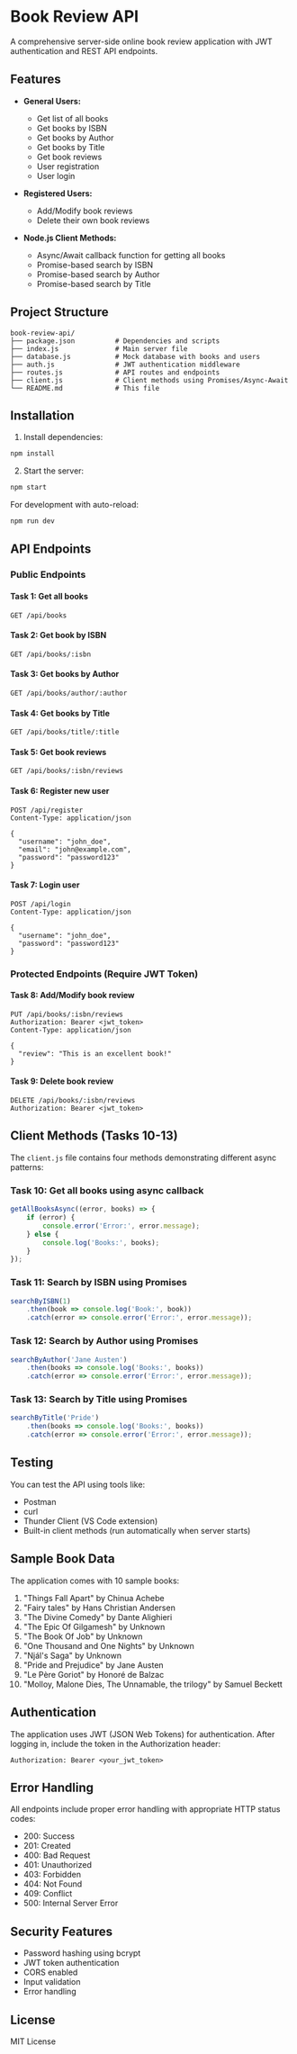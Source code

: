 # Book Review API

A comprehensive server-side online book review application with JWT authentication and REST API endpoints.

## Features

- **General Users:**
  - Get list of all books
  - Get books by ISBN
  - Get books by Author
  - Get books by Title
  - Get book reviews
  - User registration
  - User login

- **Registered Users:**
  - Add/Modify book reviews
  - Delete their own book reviews

- **Node.js Client Methods:**
  - Async/Await callback function for getting all books
  - Promise-based search by ISBN
  - Promise-based search by Author
  - Promise-based search by Title

## Project Structure

```
book-review-api/
├── package.json          # Dependencies and scripts
├── index.js              # Main server file
├── database.js           # Mock database with books and users
├── auth.js               # JWT authentication middleware
├── routes.js             # API routes and endpoints
├── client.js             # Client methods using Promises/Async-Await
└── README.md             # This file
```

## Installation

1. Install dependencies:
```bash
npm install
```

2. Start the server:
```bash
npm start
```

For development with auto-reload:
```bash
npm run dev
```

## API Endpoints

### Public Endpoints

#### Task 1: Get all books
```
GET /api/books
```

#### Task 2: Get book by ISBN
```
GET /api/books/:isbn
```

#### Task 3: Get books by Author
```
GET /api/books/author/:author
```

#### Task 4: Get books by Title
```
GET /api/books/title/:title
```

#### Task 5: Get book reviews
```
GET /api/books/:isbn/reviews
```

#### Task 6: Register new user
```
POST /api/register
Content-Type: application/json

{
  "username": "john_doe",
  "email": "john@example.com",
  "password": "password123"
}
```

#### Task 7: Login user
```
POST /api/login
Content-Type: application/json

{
  "username": "john_doe",
  "password": "password123"
}
```

### Protected Endpoints (Require JWT Token)

#### Task 8: Add/Modify book review
```
PUT /api/books/:isbn/reviews
Authorization: Bearer <jwt_token>
Content-Type: application/json

{
  "review": "This is an excellent book!"
}
```

#### Task 9: Delete book review
```
DELETE /api/books/:isbn/reviews
Authorization: Bearer <jwt_token>
```

## Client Methods (Tasks 10-13)

The `client.js` file contains four methods demonstrating different async patterns:

### Task 10: Get all books using async callback
```javascript
getAllBooksAsync((error, books) => {
    if (error) {
        console.error('Error:', error.message);
    } else {
        console.log('Books:', books);
    }
});
```

### Task 11: Search by ISBN using Promises
```javascript
searchByISBN(1)
    .then(book => console.log('Book:', book))
    .catch(error => console.error('Error:', error.message));
```

### Task 12: Search by Author using Promises
```javascript
searchByAuthor('Jane Austen')
    .then(books => console.log('Books:', books))
    .catch(error => console.error('Error:', error.message));
```

### Task 13: Search by Title using Promises
```javascript
searchByTitle('Pride')
    .then(books => console.log('Books:', books))
    .catch(error => console.error('Error:', error.message));
```

## Testing

You can test the API using tools like:
- Postman
- curl
- Thunder Client (VS Code extension)
- Built-in client methods (run automatically when server starts)

## Sample Book Data

The application comes with 10 sample books:
1. "Things Fall Apart" by Chinua Achebe
2. "Fairy tales" by Hans Christian Andersen
3. "The Divine Comedy" by Dante Alighieri
4. "The Epic Of Gilgamesh" by Unknown
5. "The Book Of Job" by Unknown
6. "One Thousand and One Nights" by Unknown
7. "Njál's Saga" by Unknown
8. "Pride and Prejudice" by Jane Austen
9. "Le Père Goriot" by Honoré de Balzac
10. "Molloy, Malone Dies, The Unnamable, the trilogy" by Samuel Beckett

## Authentication

The application uses JWT (JSON Web Tokens) for authentication. After logging in, include the token in the Authorization header:

```
Authorization: Bearer <your_jwt_token>
```

## Error Handling

All endpoints include proper error handling with appropriate HTTP status codes:
- 200: Success
- 201: Created
- 400: Bad Request
- 401: Unauthorized
- 403: Forbidden
- 404: Not Found
- 409: Conflict
- 500: Internal Server Error

## Security Features

- Password hashing using bcrypt
- JWT token authentication
- CORS enabled
- Input validation
- Error handling

## License

MIT License
